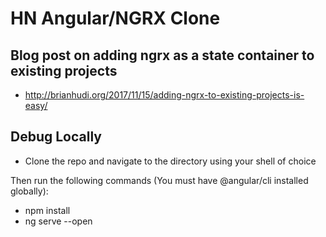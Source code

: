 # HN Angular/NGRX Clone


## Blog post on adding ngrx as a state container to existing projects
- http://brianhudi.org/2017/11/15/adding-ngrx-to-existing-projects-is-easy/

## Debug Locally
- Clone the repo and navigate to the directory using your shell of choice

Then run the following commands (You must have @angular/cli installed globally):
- npm install
- ng serve --open
